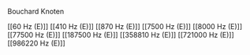 Bouchard Knoten

[[60 Hz (E)]]
[[410 Hz (E)]]
[[870 Hz (E)]]
[[7500 Hz (E)]]
[[8000 Hz (E)]]
[[77500 Hz (E)]]
[[187500 Hz (E)]]
[[358810 Hz (E)]]
[[721000 Hz (E)]]
[[986220 Hz (E)]]